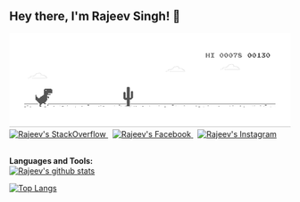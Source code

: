 ## Hey there, I'm Rajeev Singh! 👋

[![thaiduc01](dino.gif)](https://www.facebook.com/profile.php?id=100056666569529)
<a href="https://stackoverflow.com/users/4837440/rajeev-kumar-singh">
  <img alt="Rajeev's StackOverflow" width="22px" src="https://cdn.jsdelivr.net/npm/simple-icons@v3/icons/stackoverflow.svg" />
</a> &nbsp;
<a href="https://www.facebook.com/rajeevhub/">
  <img alt="Rajeev's Facebook" width="22px" src="https://www.facebook.com/profile.php?id=100056666569529" />
</a>  &nbsp;
<a href="https://instagram.com/rajeevhub/">
  <img alt="Rajeev's Instagram" width="22px" src="https://instagram.com/d29_ic?igshid=NzZlODBkYWE4Ng==" />
</a>
<br/>
<br/>

**Languages and Tools:**  
<a href="https://github.com/callicoder">
 <img align="center" src="https://github-readme-stats.vercel.app/api?username=callicoder&show_icons=true&theme=light&line_height=27&include_all_commits=true&count_private=true&hide=issues,prs,contribs" alt="Rajeev's github stats"/>
</a>

<div>

[![Top Langs](https://github-readme-stats.vercel.app/api/top-langs/?username=thaiduc01&layout=compact&theme=tokyonight&hide_border=true&hide=css&count_private=true)](https://github.com/thaiduc01)

<div/>
